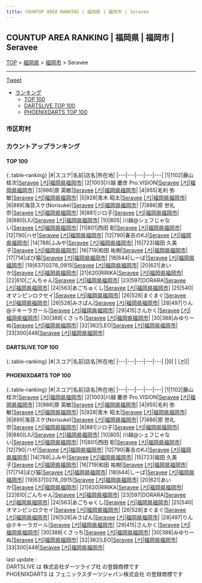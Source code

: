 ```yaml
---
title: COUNTUP AREA RANKING | 福岡県 | 福岡市 | Seravee
---
```

## COUNTUP AREA RANKING | 福岡県 | 福岡市 | Seravee

[TOP](/darts/rank/) > [福岡県](/darts/rank/福岡県/) > [福岡市](/darts/rank/福岡県/福岡市/) > Seravee

___

<a href="https://twitter.com/share?ref_src=twsrc%5Etfw" data-text="COUNTUP AREA RANKING | 福岡県福岡市Seravee" class="twitter-share-button" data-hashtags="DARTSLIVE,PHOENIXDARTS,darts,ダーツ" data-show-count="false">Tweet</a>

* [ランキング](#カウントアップランキング)
    * [TOP 100](#top-100)
    * [DARTSLIVE TOP 100](#dartslive-top-100)
    * [PHOENIXDARTS TOP 100](#phoenixdarts-top-100)

### 市区町村

<ul>

</ul>

### カウントアップランキング

#### TOP 100



{:.table-ranking}
|#|スコア|名前|店名|所在地|
|---|---|---|---|---|
|1|1102|<span class="rank-name-pd">藤山　桂次</span>|<a href="/darts/rank/shops/87501.html">Seravee</a> <a href="https://vs.phoenixdarts.com/jp/shop/shopDetailInfo/s_87501?s_seq=87501">[↗]</a>|<a href="/darts/rank/福岡県/福岡市">福岡県福岡市</a>|
|2|1003|<span class="rank-name-pd">川越 慶彦 Pro.VISION</span>|<a href="/darts/rank/shops/87501.html">Seravee</a> <a href="https://vs.phoenixdarts.com/jp/shop/shopDetailInfo/s_87501?s_seq=87501">[↗]</a>|<a href="/darts/rank/福岡県/福岡市">福岡県福岡市</a>|
|3|986|<span class="rank-name-pd"><span class="pro-icon-pd"></span>原 英敏</span>|<a href="/darts/rank/shops/87501.html">Seravee</a> <a href="https://vs.phoenixdarts.com/jp/shop/shopDetailInfo/s_87501?s_seq=87501">[↗]</a>|<a href="/darts/rank/福岡県/福岡市">福岡県福岡市</a>|
|4|955|<span class="rank-name-pd">毛利 弥敏</span>|<a href="/darts/rank/shops/87501.html">Seravee</a> <a href="https://vs.phoenixdarts.com/jp/shop/shopDetailInfo/s_87501?s_seq=87501">[↗]</a>|<a href="/darts/rank/福岡県/福岡市">福岡県福岡市</a>|
|5|928|<span class="rank-name-pd">青木 昭太</span>|<a href="/darts/rank/shops/87501.html">Seravee</a> <a href="https://vs.phoenixdarts.com/jp/shop/shopDetailInfo/s_87501?s_seq=87501">[↗]</a>|<a href="/darts/rank/福岡県/福岡市">福岡県福岡市</a>|
|6|889|<span class="rank-name-pd">海苔スケ(Norisuke)</span>|<a href="/darts/rank/shops/87501.html">Seravee</a> <a href="https://vs.phoenixdarts.com/jp/shop/shopDetailInfo/s_87501?s_seq=87501">[↗]</a>|<a href="/darts/rank/福岡県/福岡市">福岡県福岡市</a>|
|7|886|<span class="rank-name-pd">原 世礼奈</span>|<a href="/darts/rank/shops/87501.html">Seravee</a> <a href="https://vs.phoenixdarts.com/jp/shop/shopDetailInfo/s_87501?s_seq=87501">[↗]</a>|<a href="/darts/rank/福岡県/福岡市">福岡県福岡市</a>|
|8|881|<span class="rank-name-pd">ジロ子</span>|<a href="/darts/rank/shops/87501.html">Seravee</a> <a href="https://vs.phoenixdarts.com/jp/shop/shopDetailInfo/s_87501?s_seq=87501">[↗]</a>|<a href="/darts/rank/福岡県/福岡市">福岡県福岡市</a>|
|9|880|<span class="rank-name-pd">LIU</span>|<a href="/darts/rank/shops/87501.html">Seravee</a> <a href="https://vs.phoenixdarts.com/jp/shop/shopDetailInfo/s_87501?s_seq=87501">[↗]</a>|<a href="/darts/rank/福岡県/福岡市">福岡県福岡市</a>|
|10|805|<span class="rank-name-pd"> 川越@シェフじゃない</span>|<a href="/darts/rank/shops/87501.html">Seravee</a> <a href="https://vs.phoenixdarts.com/jp/shop/shopDetailInfo/s_87501?s_seq=87501">[↗]</a>|<a href="/darts/rank/福岡県/福岡市">福岡県福岡市</a>|
|11|801|<span class="rank-name-pd"><span class="pro-icon-pd"></span>西田 聡</span>|<a href="/darts/rank/shops/87501.html">Seravee</a> <a href="https://vs.phoenixdarts.com/jp/shop/shopDetailInfo/s_87501?s_seq=87501">[↗]</a>|<a href="/darts/rank/福岡県/福岡市">福岡県福岡市</a>|
|12|790|<span class="rank-name-pd">ハゼ</span>|<a href="/darts/rank/shops/87501.html">Seravee</a> <a href="https://vs.phoenixdarts.com/jp/shop/shopDetailInfo/s_87501?s_seq=87501">[↗]</a>|<a href="/darts/rank/福岡県/福岡市">福岡県福岡市</a>|
|12|790|<span class="rank-name-pd">春吉のKJ</span>|<a href="/darts/rank/shops/87501.html">Seravee</a> <a href="https://vs.phoenixdarts.com/jp/shop/shopDetailInfo/s_87501?s_seq=87501">[↗]</a>|<a href="/darts/rank/福岡県/福岡市">福岡県福岡市</a>|
|14|788|<span class="rank-name-pd">ふみや</span>|<a href="/darts/rank/shops/87501.html">Seravee</a> <a href="https://vs.phoenixdarts.com/jp/shop/shopDetailInfo/s_87501?s_seq=87501">[↗]</a>|<a href="/darts/rank/福岡県/福岡市">福岡県福岡市</a>|
|15|723|<span class="rank-name-pd"><span class="pro-icon-pd"></span>福田 久美子</span>|<a href="/darts/rank/shops/87501.html">Seravee</a> <a href="https://vs.phoenixdarts.com/jp/shop/shopDetailInfo/s_87501?s_seq=87501">[↗]</a>|<a href="/darts/rank/福岡県/福岡市">福岡県福岡市</a>|
|16|719|<span class="rank-name-pd"><span class="pro-icon-pd"></span>和田 祐樹</span>|<a href="/darts/rank/shops/87501.html">Seravee</a> <a href="https://vs.phoenixdarts.com/jp/shop/shopDetailInfo/s_87501?s_seq=87501">[↗]</a>|<a href="/darts/rank/福岡県/福岡市">福岡県福岡市</a>|
|17|714|<span class="rank-name-pd">ぼび猫</span>|<a href="/darts/rank/shops/87501.html">Seravee</a> <a href="https://vs.phoenixdarts.com/jp/shop/shopDetailInfo/s_87501?s_seq=87501">[↗]</a>|<a href="/darts/rank/福岡県/福岡市">福岡県福岡市</a>|
|18|644|<span class="rank-name-pd">しーば</span>|<a href="/darts/rank/shops/87501.html">Seravee</a> <a href="https://vs.phoenixdarts.com/jp/shop/shopDetailInfo/s_87501?s_seq=87501">[↗]</a>|<a href="/darts/rank/福岡県/福岡市">福岡県福岡市</a>|
|19|637|<span class="rank-name-pd">0278_0915</span>|<a href="/darts/rank/shops/87501.html">Seravee</a> <a href="https://vs.phoenixdarts.com/jp/shop/shopDetailInfo/s_87501?s_seq=87501">[↗]</a>|<a href="/darts/rank/福岡県/福岡市">福岡県福岡市</a>|
|20|621|<span class="rank-name-pd">あいか</span>|<a href="/darts/rank/shops/87501.html">Seravee</a> <a href="https://vs.phoenixdarts.com/jp/shop/shopDetailInfo/s_87501?s_seq=87501">[↗]</a>|<a href="/darts/rank/福岡県/福岡市">福岡県福岡市</a>|
|21|620|<span class="rank-name-pd">RIRIKA</span>|<a href="/darts/rank/shops/87501.html">Seravee</a> <a href="https://vs.phoenixdarts.com/jp/shop/shopDetailInfo/s_87501?s_seq=87501">[↗]</a>|<a href="/darts/rank/福岡県/福岡市">福岡県福岡市</a>|
|22|610|<span class="rank-name-pd">ごんちゃん</span>|<a href="/darts/rank/shops/87501.html">Seravee</a> <a href="https://vs.phoenixdarts.com/jp/shop/shopDetailInfo/s_87501?s_seq=87501">[↗]</a>|<a href="/darts/rank/福岡県/福岡市">福岡県福岡市</a>|
|23|597|<span class="rank-name-pd">DORARA</span>|<a href="/darts/rank/shops/87501.html">Seravee</a> <a href="https://vs.phoenixdarts.com/jp/shop/shopDetailInfo/s_87501?s_seq=87501">[↗]</a>|<a href="/darts/rank/福岡県/福岡市">福岡県福岡市</a>|
|24|563|<span class="rank-name-pd">あごちゅくし</span>|<a href="/darts/rank/shops/87501.html">Seravee</a> <a href="https://vs.phoenixdarts.com/jp/shop/shopDetailInfo/s_87501?s_seq=87501">[↗]</a>|<a href="/darts/rank/福岡県/福岡市">福岡県福岡市</a>|
|25|540|<span class="rank-name-pd">オマンピンロクセイ</span>|<a href="/darts/rank/shops/87501.html">Seravee</a> <a href="https://vs.phoenixdarts.com/jp/shop/shopDetailInfo/s_87501?s_seq=87501">[↗]</a>|<a href="/darts/rank/福岡県/福岡市">福岡県福岡市</a>|
|26|528|<span class="rank-name-pd">まぐまぐ</span>|<a href="/darts/rank/shops/87501.html">Seravee</a> <a href="https://vs.phoenixdarts.com/jp/shop/shopDetailInfo/s_87501?s_seq=87501">[↗]</a>|<a href="/darts/rank/福岡県/福岡市">福岡県福岡市</a>|
|26|528|<span class="rank-name-pd">みさぱん</span>|<a href="/darts/rank/shops/87501.html">Seravee</a> <a href="https://vs.phoenixdarts.com/jp/shop/shopDetailInfo/s_87501?s_seq=87501">[↗]</a>|<a href="/darts/rank/福岡県/福岡市">福岡県福岡市</a>|
|28|497|<span class="rank-name-pd">りん@テキーラガール</span>|<a href="/darts/rank/shops/87501.html">Seravee</a> <a href="https://vs.phoenixdarts.com/jp/shop/shopDetailInfo/s_87501?s_seq=87501">[↗]</a>|<a href="/darts/rank/福岡県/福岡市">福岡県福岡市</a>|
|29|415|<span class="rank-name-pd">さんかく</span>|<a href="/darts/rank/shops/87501.html">Seravee</a> <a href="https://vs.phoenixdarts.com/jp/shop/shopDetailInfo/s_87501?s_seq=87501">[↗]</a>|<a href="/darts/rank/福岡県/福岡市">福岡県福岡市</a>|
|30|388|<span class="rank-name-pd">くさっち</span>|<a href="/darts/rank/shops/87501.html">Seravee</a> <a href="https://vs.phoenixdarts.com/jp/shop/shopDetailInfo/s_87501?s_seq=87501">[↗]</a>|<a href="/darts/rank/福岡県/福岡市">福岡県福岡市</a>|
|30|388|<span class="rank-name-pd">みゆりーぬ</span>|<a href="/darts/rank/shops/87501.html">Seravee</a> <a href="https://vs.phoenixdarts.com/jp/shop/shopDetailInfo/s_87501?s_seq=87501">[↗]</a>|<a href="/darts/rank/福岡県/福岡市">福岡県福岡市</a>|
|32|362|<span class="rank-name-pd">LEO</span>|<a href="/darts/rank/shops/87501.html">Seravee</a> <a href="https://vs.phoenixdarts.com/jp/shop/shopDetailInfo/s_87501?s_seq=87501">[↗]</a>|<a href="/darts/rank/福岡県/福岡市">福岡県福岡市</a>|
|33|300|<span class="rank-name-pd">448</span>|<a href="/darts/rank/shops/87501.html">Seravee</a> <a href="https://vs.phoenixdarts.com/jp/shop/shopDetailInfo/s_87501?s_seq=87501">[↗]</a>|<a href="/darts/rank/福岡県/福岡市">福岡県福岡市</a>|


#### DARTSLIVE TOP 100



{:.table-ranking}
|#|スコア|名前|店名|所在地|
|---|---|---|---|---|
||0|<span class="rank-name-dl"> </span>|<a href="/darts/rank/shops/.html"></a> <a href="">[↗]</a>|<a href="/darts/rank//"></a>|


#### PHOENIXDARTS TOP 100



{:.table-ranking}
|#|スコア|名前|店名|所在地|
|---|---|---|---|---|
|1|1102|<span class="rank-name-pd">藤山　桂次</span>|<a href="/darts/rank/shops/87501.html">Seravee</a> <a href="https://vs.phoenixdarts.com/jp/shop/shopDetailInfo/s_87501?s_seq=87501">[↗]</a>|<a href="/darts/rank/福岡県/福岡市">福岡県福岡市</a>|
|2|1003|<span class="rank-name-pd">川越 慶彦 Pro.VISION</span>|<a href="/darts/rank/shops/87501.html">Seravee</a> <a href="https://vs.phoenixdarts.com/jp/shop/shopDetailInfo/s_87501?s_seq=87501">[↗]</a>|<a href="/darts/rank/福岡県/福岡市">福岡県福岡市</a>|
|3|986|<span class="rank-name-pd"><span class="pro-icon-pd"></span>原 英敏</span>|<a href="/darts/rank/shops/87501.html">Seravee</a> <a href="https://vs.phoenixdarts.com/jp/shop/shopDetailInfo/s_87501?s_seq=87501">[↗]</a>|<a href="/darts/rank/福岡県/福岡市">福岡県福岡市</a>|
|4|955|<span class="rank-name-pd">毛利 弥敏</span>|<a href="/darts/rank/shops/87501.html">Seravee</a> <a href="https://vs.phoenixdarts.com/jp/shop/shopDetailInfo/s_87501?s_seq=87501">[↗]</a>|<a href="/darts/rank/福岡県/福岡市">福岡県福岡市</a>|
|5|928|<span class="rank-name-pd">青木 昭太</span>|<a href="/darts/rank/shops/87501.html">Seravee</a> <a href="https://vs.phoenixdarts.com/jp/shop/shopDetailInfo/s_87501?s_seq=87501">[↗]</a>|<a href="/darts/rank/福岡県/福岡市">福岡県福岡市</a>|
|6|889|<span class="rank-name-pd">海苔スケ(Norisuke)</span>|<a href="/darts/rank/shops/87501.html">Seravee</a> <a href="https://vs.phoenixdarts.com/jp/shop/shopDetailInfo/s_87501?s_seq=87501">[↗]</a>|<a href="/darts/rank/福岡県/福岡市">福岡県福岡市</a>|
|7|886|<span class="rank-name-pd">原 世礼奈</span>|<a href="/darts/rank/shops/87501.html">Seravee</a> <a href="https://vs.phoenixdarts.com/jp/shop/shopDetailInfo/s_87501?s_seq=87501">[↗]</a>|<a href="/darts/rank/福岡県/福岡市">福岡県福岡市</a>|
|8|881|<span class="rank-name-pd">ジロ子</span>|<a href="/darts/rank/shops/87501.html">Seravee</a> <a href="https://vs.phoenixdarts.com/jp/shop/shopDetailInfo/s_87501?s_seq=87501">[↗]</a>|<a href="/darts/rank/福岡県/福岡市">福岡県福岡市</a>|
|9|880|<span class="rank-name-pd">LIU</span>|<a href="/darts/rank/shops/87501.html">Seravee</a> <a href="https://vs.phoenixdarts.com/jp/shop/shopDetailInfo/s_87501?s_seq=87501">[↗]</a>|<a href="/darts/rank/福岡県/福岡市">福岡県福岡市</a>|
|10|805|<span class="rank-name-pd"> 川越@シェフじゃない</span>|<a href="/darts/rank/shops/87501.html">Seravee</a> <a href="https://vs.phoenixdarts.com/jp/shop/shopDetailInfo/s_87501?s_seq=87501">[↗]</a>|<a href="/darts/rank/福岡県/福岡市">福岡県福岡市</a>|
|11|801|<span class="rank-name-pd"><span class="pro-icon-pd"></span>西田 聡</span>|<a href="/darts/rank/shops/87501.html">Seravee</a> <a href="https://vs.phoenixdarts.com/jp/shop/shopDetailInfo/s_87501?s_seq=87501">[↗]</a>|<a href="/darts/rank/福岡県/福岡市">福岡県福岡市</a>|
|12|790|<span class="rank-name-pd">ハゼ</span>|<a href="/darts/rank/shops/87501.html">Seravee</a> <a href="https://vs.phoenixdarts.com/jp/shop/shopDetailInfo/s_87501?s_seq=87501">[↗]</a>|<a href="/darts/rank/福岡県/福岡市">福岡県福岡市</a>|
|12|790|<span class="rank-name-pd">春吉のKJ</span>|<a href="/darts/rank/shops/87501.html">Seravee</a> <a href="https://vs.phoenixdarts.com/jp/shop/shopDetailInfo/s_87501?s_seq=87501">[↗]</a>|<a href="/darts/rank/福岡県/福岡市">福岡県福岡市</a>|
|14|788|<span class="rank-name-pd">ふみや</span>|<a href="/darts/rank/shops/87501.html">Seravee</a> <a href="https://vs.phoenixdarts.com/jp/shop/shopDetailInfo/s_87501?s_seq=87501">[↗]</a>|<a href="/darts/rank/福岡県/福岡市">福岡県福岡市</a>|
|15|723|<span class="rank-name-pd"><span class="pro-icon-pd"></span>福田 久美子</span>|<a href="/darts/rank/shops/87501.html">Seravee</a> <a href="https://vs.phoenixdarts.com/jp/shop/shopDetailInfo/s_87501?s_seq=87501">[↗]</a>|<a href="/darts/rank/福岡県/福岡市">福岡県福岡市</a>|
|16|719|<span class="rank-name-pd"><span class="pro-icon-pd"></span>和田 祐樹</span>|<a href="/darts/rank/shops/87501.html">Seravee</a> <a href="https://vs.phoenixdarts.com/jp/shop/shopDetailInfo/s_87501?s_seq=87501">[↗]</a>|<a href="/darts/rank/福岡県/福岡市">福岡県福岡市</a>|
|17|714|<span class="rank-name-pd">ぼび猫</span>|<a href="/darts/rank/shops/87501.html">Seravee</a> <a href="https://vs.phoenixdarts.com/jp/shop/shopDetailInfo/s_87501?s_seq=87501">[↗]</a>|<a href="/darts/rank/福岡県/福岡市">福岡県福岡市</a>|
|18|644|<span class="rank-name-pd">しーば</span>|<a href="/darts/rank/shops/87501.html">Seravee</a> <a href="https://vs.phoenixdarts.com/jp/shop/shopDetailInfo/s_87501?s_seq=87501">[↗]</a>|<a href="/darts/rank/福岡県/福岡市">福岡県福岡市</a>|
|19|637|<span class="rank-name-pd">0278_0915</span>|<a href="/darts/rank/shops/87501.html">Seravee</a> <a href="https://vs.phoenixdarts.com/jp/shop/shopDetailInfo/s_87501?s_seq=87501">[↗]</a>|<a href="/darts/rank/福岡県/福岡市">福岡県福岡市</a>|
|20|621|<span class="rank-name-pd">あいか</span>|<a href="/darts/rank/shops/87501.html">Seravee</a> <a href="https://vs.phoenixdarts.com/jp/shop/shopDetailInfo/s_87501?s_seq=87501">[↗]</a>|<a href="/darts/rank/福岡県/福岡市">福岡県福岡市</a>|
|21|620|<span class="rank-name-pd">RIRIKA</span>|<a href="/darts/rank/shops/87501.html">Seravee</a> <a href="https://vs.phoenixdarts.com/jp/shop/shopDetailInfo/s_87501?s_seq=87501">[↗]</a>|<a href="/darts/rank/福岡県/福岡市">福岡県福岡市</a>|
|22|610|<span class="rank-name-pd">ごんちゃん</span>|<a href="/darts/rank/shops/87501.html">Seravee</a> <a href="https://vs.phoenixdarts.com/jp/shop/shopDetailInfo/s_87501?s_seq=87501">[↗]</a>|<a href="/darts/rank/福岡県/福岡市">福岡県福岡市</a>|
|23|597|<span class="rank-name-pd">DORARA</span>|<a href="/darts/rank/shops/87501.html">Seravee</a> <a href="https://vs.phoenixdarts.com/jp/shop/shopDetailInfo/s_87501?s_seq=87501">[↗]</a>|<a href="/darts/rank/福岡県/福岡市">福岡県福岡市</a>|
|24|563|<span class="rank-name-pd">あごちゅくし</span>|<a href="/darts/rank/shops/87501.html">Seravee</a> <a href="https://vs.phoenixdarts.com/jp/shop/shopDetailInfo/s_87501?s_seq=87501">[↗]</a>|<a href="/darts/rank/福岡県/福岡市">福岡県福岡市</a>|
|25|540|<span class="rank-name-pd">オマンピンロクセイ</span>|<a href="/darts/rank/shops/87501.html">Seravee</a> <a href="https://vs.phoenixdarts.com/jp/shop/shopDetailInfo/s_87501?s_seq=87501">[↗]</a>|<a href="/darts/rank/福岡県/福岡市">福岡県福岡市</a>|
|26|528|<span class="rank-name-pd">まぐまぐ</span>|<a href="/darts/rank/shops/87501.html">Seravee</a> <a href="https://vs.phoenixdarts.com/jp/shop/shopDetailInfo/s_87501?s_seq=87501">[↗]</a>|<a href="/darts/rank/福岡県/福岡市">福岡県福岡市</a>|
|26|528|<span class="rank-name-pd">みさぱん</span>|<a href="/darts/rank/shops/87501.html">Seravee</a> <a href="https://vs.phoenixdarts.com/jp/shop/shopDetailInfo/s_87501?s_seq=87501">[↗]</a>|<a href="/darts/rank/福岡県/福岡市">福岡県福岡市</a>|
|28|497|<span class="rank-name-pd">りん@テキーラガール</span>|<a href="/darts/rank/shops/87501.html">Seravee</a> <a href="https://vs.phoenixdarts.com/jp/shop/shopDetailInfo/s_87501?s_seq=87501">[↗]</a>|<a href="/darts/rank/福岡県/福岡市">福岡県福岡市</a>|
|29|415|<span class="rank-name-pd">さんかく</span>|<a href="/darts/rank/shops/87501.html">Seravee</a> <a href="https://vs.phoenixdarts.com/jp/shop/shopDetailInfo/s_87501?s_seq=87501">[↗]</a>|<a href="/darts/rank/福岡県/福岡市">福岡県福岡市</a>|
|30|388|<span class="rank-name-pd">くさっち</span>|<a href="/darts/rank/shops/87501.html">Seravee</a> <a href="https://vs.phoenixdarts.com/jp/shop/shopDetailInfo/s_87501?s_seq=87501">[↗]</a>|<a href="/darts/rank/福岡県/福岡市">福岡県福岡市</a>|
|30|388|<span class="rank-name-pd">みゆりーぬ</span>|<a href="/darts/rank/shops/87501.html">Seravee</a> <a href="https://vs.phoenixdarts.com/jp/shop/shopDetailInfo/s_87501?s_seq=87501">[↗]</a>|<a href="/darts/rank/福岡県/福岡市">福岡県福岡市</a>|
|32|362|<span class="rank-name-pd">LEO</span>|<a href="/darts/rank/shops/87501.html">Seravee</a> <a href="https://vs.phoenixdarts.com/jp/shop/shopDetailInfo/s_87501?s_seq=87501">[↗]</a>|<a href="/darts/rank/福岡県/福岡市">福岡県福岡市</a>|
|33|300|<span class="rank-name-pd">448</span>|<a href="/darts/rank/shops/87501.html">Seravee</a> <a href="https://vs.phoenixdarts.com/jp/shop/shopDetailInfo/s_87501?s_seq=87501">[↗]</a>|<a href="/darts/rank/福岡県/福岡市">福岡県福岡市</a>|


<div class="footer border-top border-gray-light mt-5 pt-3 text-right text-gray">
    last update : <span style="font-weight: italic" id="foot_last_modified"></span><br />
    DARTSLIVE は 株式会社ダーツライブ社 の登録商標です<br />
    PHOENIXDARTS は フェニックスダーツジャパン株式会社 の登録商標です<br />
</div>

<script src="https://cdnjs.cloudflare.com/ajax/libs/jquery.tablesorter/2.31.3/js/jquery.tablesorter.min.js" integrity="sha512-qzgd5cYSZcosqpzpn7zF2ZId8f/8CHmFKZ8j7mU4OUXTNRd5g+ZHBPsgKEwoqxCtdQvExE5LprwwPAgoicguNg==" crossorigin="anonymous" referrerpolicy="no-referrer"></script>
<link rel="stylesheet" href="https://cdnjs.cloudflare.com/ajax/libs/jquery.tablesorter/2.31.3/css/theme.default.min.css" integrity="sha512-wghhOJkjQX0Lh3NSWvNKeZ0ZpNn+SPVXX1Qyc9OCaogADktxrBiBdKGDoqVUOyhStvMBmJQ8ZdMHiR3wuEq8+w==" crossorigin="anonymous" referrerpolicy="no-referrer" />
<script>
$(function() {
    $(".table-ranking").tablesorter({sortList:[[0, 0]]});
    $("#foot_last_modified").text(formatDate(new Date(document.lastModified), 'yyyy-MM-dd HH:mm:ss'));
});
</script>

<script async src="https://platform.twitter.com/widgets.js" charset="utf-8"></script>